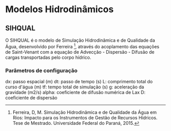 # Modelos Hidrodinâmicos

## SIHQUAL

O SIHQUAL é o modelo de Simulação Hidrodinâmica e de Qualidade da Água, desenvolvido por Ferreira [^Ferreira,2015], através do acoplamento das equações de Saint-Venant com a equação de Advecção - Dispersão - Difusão de cargas transportadas pelo corpo hídrico.

### Parâmetros de configuração

dx: passo espacial (m)
dt: passo de tempo (s)
L: comprimento total do curso d'água (m)
tf: tempo total de simulação (s)
g: aceleração da gravidade (m2/s)
alpha: coeficiente de difusão numérica de Lax
D: coeficiente de dispersão

[^Ferreira,2015]: Ferreira, D, M. Simulação Hidrodinâmica e de Qualidade da Água em Rios: Impacto para os Instrumentos de Gestão de Recursos Hídricos. Tese de Mestrado. Universidade Federal do Paraná, 2015.